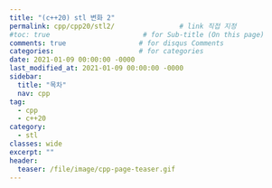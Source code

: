```yaml
---
title: "(c++20) stl 변화 2"
permalink: cpp/cpp20/stl2/                # link 직접 지정
#toc: true                       # for Sub-title (On this page)
comments: true                  # for disqus Comments
categories:                     # for categories
date: 2021-01-09 00:00:00 -0000
last_modified_at: 2021-01-09 00:00:00 -0000
sidebar:
  title: "목차"
  nav: cpp
tag:
  - cpp
  - c++20
category:
  - stl
classes: wide
excerpt: ""
header:
  teaser: /file/image/cpp-page-teaser.gif
---
```


## 